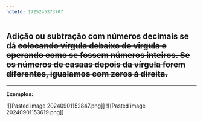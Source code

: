 ```yaml
---
noteId: 1725245373707
---
```


## Adição ou subtração com **números decimais** se dá ~~colocando vírgula debaixo de virgula e operando como se fossem números inteiros. Se os números de casaas depois da vírgula forem diferentes, igualamos com zeros á direita.~~

---

**Exemplos:**

![[Pasted image 20240901152847.png]]
![[Pasted image 20240901153619.png]]